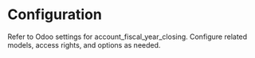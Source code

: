 # Configuration

Refer to Odoo settings for account_fiscal_year_closing. Configure related models, access rights, and options as needed.
